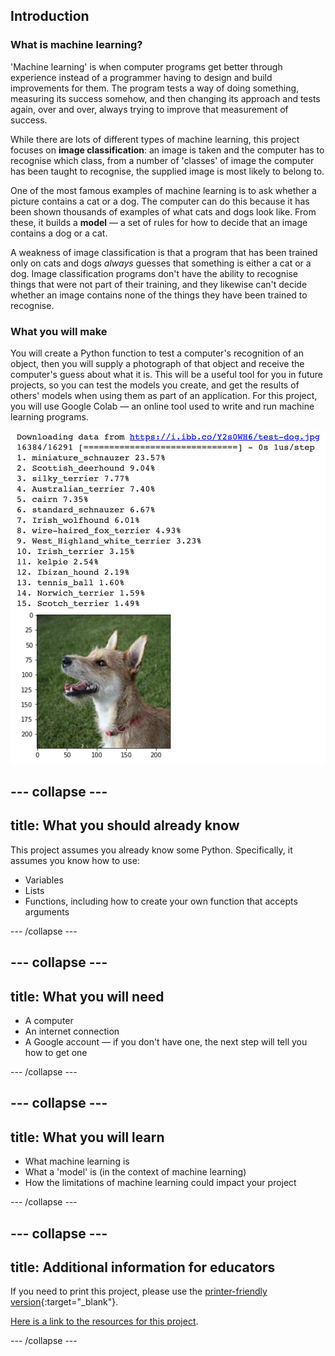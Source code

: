 ## Introduction

### What is machine learning?

'Machine learning' is when computer programs get better through experience instead of a programmer having to design and build improvements for them. The program tests a way of doing something, measuring its success somehow, and then changing its approach and tests again, over and over, always trying to improve that measurement of success.

While there are lots of different types of machine learning, this project focuses on **image classification**: an image is taken and the computer has to recognise which class, from a number of 'classes' of image the computer has been taught to recognise, the supplied image is most likely to belong to. 

One of the most famous examples of machine learning is to ask whether a picture contains a cat or a dog. The computer can do this because it has been shown thousands of examples of what cats and dogs look like. From these, it builds a **model** — a set of rules for how to decide that an image contains a dog or a cat. 

A weakness of image classification is that a program that has been trained only on cats and dogs *always* guesses that something is either a cat or a dog. Image classification programs don't have the ability to recognise things that were not part of their training, and they likewise can't decide whether an image contains none of the things they have been trained to recognise.

### What you will make
You will create a Python function to test a computer's recognition of an object, then you will supply a photograph of that object and receive the computer's guess about what it is. This will be a useful tool for you in future projects, so you can test the models you create, and get the results of others' models when using them as part of an application. For this project, you will use Google Colab — an online tool used to write and run machine learning programs.

![The complete projec: A numbered list of fifteen items, mostly dog breeds, each followed by a percentage. Number thirteen is different — 'tennis_ball 1.60%'. A picture of a small dog appears below the list.](images/finished_project.png)

--- collapse ---
---
title: What you should already know
---
This project assumes you already know some Python. Specifically, it assumes you know how to use:

+ Variables
+ Lists
+ Functions, including how to create your own function that accepts arguments

--- /collapse ---

--- collapse ---
---
title: What you will need
---

+ A computer
+ An internet connection
+ A Google account — if you don't have one, the next step will tell you how to get one

--- /collapse ---

--- collapse ---
---
title: What you will learn
---

+ What machine learning is
+ What a 'model' is (in the context of machine learning)
+ How the limitations of machine learning could impact your project

--- /collapse ---

--- collapse ---
---
title: Additional information for educators
---

If you need to print this project, please use the [printer-friendly version](https://projects.raspberrypi.org/en/projects/testing-vision/print){:target="_blank"}.

[Here is a link to the resources for this project](http://rpf.io/testing-vision-go).

--- /collapse ---
